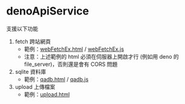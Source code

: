 # denoApiService

支援以下功能

1. fetch 跨站網頁
    * 範例：[webFetchEx.html](test/webFetchEx.html) / [webFetchEx.js](test/webFetchEx.js)
    * 注意：上述範例的 html 必須在伺服器上開啟才行 (例如用 deno 的 file_server)，否則還是會有 CORS 問題
2. sqlite 資料庫
    * 範例：[qadb.html](./test/qadb.html) / [qadb.js](./test/qadb.js) 
3. upload 上傳檔案
    * 範例：[upload.html](./test/upload.html)
